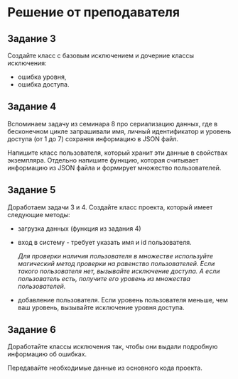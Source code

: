 # Решение от преподавателя

## Задание 3

Создайте класс с базовым исключением и дочерние классы исключения:
* ошибка уровня,
* ошибка доступа.

## Задание 4

Вспоминаем задачу из семинара 8 про сериализацию данных, где в бесконечном цикле запрашивали имя, личный идентификатор и уровень доступа (от 1 до 7) сохраняя
информацию в JSON файл.

Напишите класс пользователя, который хранит эти данные в свойствах экземпляра.
Отдельно напишите функцию, которая считывает информацию из JSON файла и формирует множество пользователей.

## Задание 5

Доработаем задачи 3 и 4. Создайте класс проекта, который имеет следующие методы:
* загрузка данных (функция из задания 4)
* вход в систему - требует указать имя и id пользователя. 

    *Для проверки наличия пользователя в множестве используйте магический метод     проверки на равенство пользователей. Если такого пользователя нет, вызывайте исключение доступа. А если пользователь есть, получите его уровень из множества пользователей.*

* добавление пользователя. Если уровень пользователя меньше, чем ваш уровень, вызывайте исключение уровня доступа.

## Задание 6

Доработайте классы исключения так, чтобы они выдали подробную информацию об ошибках.

Передавайте необходимые данные из основного кода проекта.